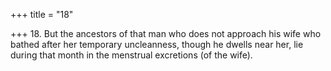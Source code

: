 +++
title = "18"

+++
18. But the ancestors of that man who does not approach his wife who bathed after her temporary uncleanness, though he dwells near her, lie during that month in the menstrual excretions (of the wife).
